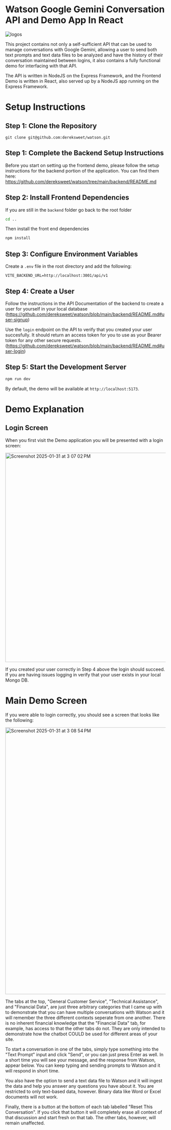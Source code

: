 # Watson Google Gemini Conversation API and Demo App In React
![logos](https://github.com/user-attachments/assets/2bf74e2f-9cac-4e0a-9904-ad74afa5f13d)

This project contains not only a self-sufficient API that can be used to manage conversations with Google Gemini, allowing a user to send both text prompts and text data files to be analyzed and have the history of their conversation maintained between logins, it also contains a fully functional demo for interfacing with that API. 

The API is written in NodeJS on the Express Framework, and the Frontend Demo is written in React, also served up by a NodeJS app running on the Express Framework. 

# Setup Instructions

## Step 1: Clone the Repository
```
git clone git@github.com:dereksweet/watson.git
```

## Step 1: Complete the Backend Setup Instructions
Before you start on setting up the frontend demo, please follow the setup instructions for the backend portion of the application. You can find them here: https://github.com/dereksweet/watson/tree/main/backend/README.md

## Step 2: Install Frontend Dependencies

If you are still in the `backend` folder go back to the root folder

```sh
cd ..
```

Then install the front end dependencies

```sh
npm install
```

## Step 3: Configure Environment Variables

Create a `.env` file in the root directory and add the following:

```env
VITE_BACKEND_URL=http://localhost:3001/api/v1
```

## Step 4: Create a User

Follow the instructions in the API Documentation of the backend to create a user for yourself in your local database (https://github.com/dereksweet/watson/blob/main/backend/README.md#user-signup) 

Use the `login` endpoint on the API to verify that you created your user succesfully. It should return an access token for you to use as your Bearer token for any other secure requests. (https://github.com/dereksweet/watson/blob/main/backend/README.md#user-login)

## Step 5: Start the Development Server

```sh
npm run dev
```

By default, the demo will be available at `http://localhost:5173`.

# Demo Explanation

## Login Screen
When you first visit the Demo application you will be presented with a login screen: 

<img width="658" alt="Screenshot 2025-01-31 at 3 07 02 PM" src="https://github.com/user-attachments/assets/0295649f-af5a-4914-a95b-edc332cf4349" />

If you created your user correctly in Step 4 above the login should succeed. If you are having issues logging in verify that your user exists in your local Mongo DB.

# Main Demo Screen
If you were able to login correctly, you should see a screen that looks like the following:

<img width="839" alt="Screenshot 2025-01-31 at 3 08 54 PM" src="https://github.com/user-attachments/assets/e094c690-d38a-4840-8eae-6fac6ef545a2" />


The tabs at the top, "General Customer Service", "Technical Assistance", and "Financial Data", are just three arbitrary categories that I came up with to demonstrate that you can have multiple conversations with Watson and it will remember the three different contexts seperate from one another. There is no inherent financial knowledge that the "Financial Data" tab, for example, has access to that the other tabs do not. They are only intended to demonstrate how the chatbot COULD be used for different areas of your site. 

To start a conversation in one of the tabs, simply type something into the "Text Prompt" input and click "Send", or you can just press Enter as well. In a short time you will see your message, and the response from Watson, appear below. You can keep typing and sending prompts to Watson and it will respond in short time. 

You also have the option to send a text data file to Watson and it will ingest the data and help you answer any questions you have about it. You are restricted to only text-based data, however. Binary data like Word or Excel documents will not work.

Finally, there is a button at the bottom of each tab labelled "Reset This Conversation". If you click that button it will completely erase all context of that discussion and start fresh on that tab. The other tabs, however, will remain unaffected. 
